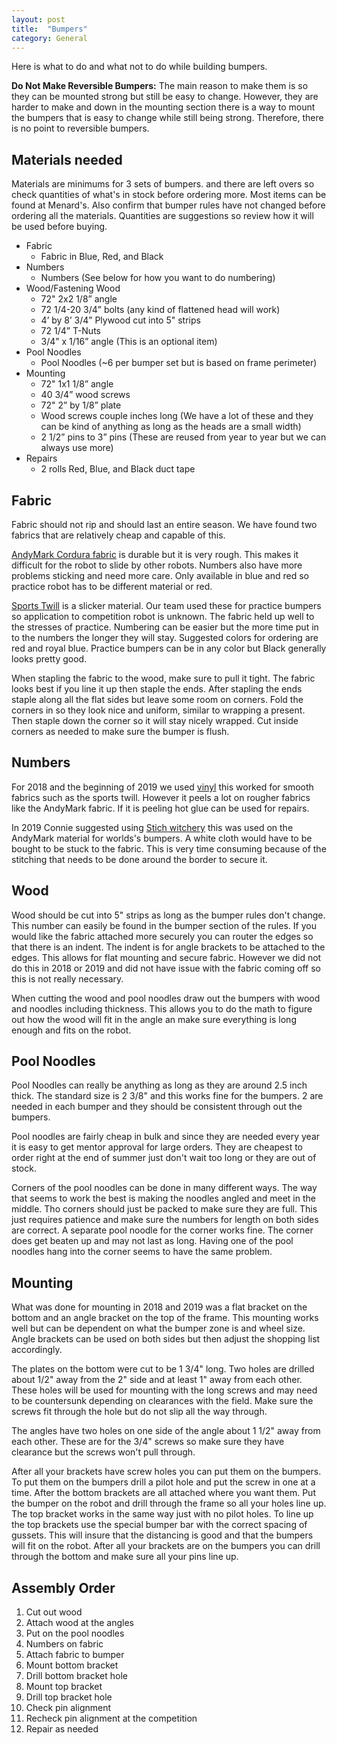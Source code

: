 ```yaml
---
layout: post
title:  "Bumpers"
category: General
---
```


Here is what to do and what not to do while building bumpers. 

**Do Not Make Reversible Bumpers:** The main reason to make them is so they can be mounted strong but still be easy to change. However, they are harder to make and down in the mounting section there is a way to mount the bumpers that is easy to change while still being strong. Therefore, there is no point to reversible bumpers. 

## Materials needed 
Materials are minimums for 3 sets of bumpers. and there are left overs so check quantities of what's in stock before ordering more. Most items can be found at Menard's. Also confirm that bumper rules have not changed before ordering all the materials. Quantities are suggestions so review how it will be used before buying.
- Fabric
    - Fabric in Blue, Red, and Black
- Numbers
    - Numbers (See below for how you want to do numbering)
- Wood/Fastening Wood
    - 72" 2x2 1/8” angle
    - 72 1/4-20 3/4” bolts (any kind of flattened head will work)
    - 4’ by 8’ 3/4” Plywood cut into 5" strips
    - 72 1/4” T-Nuts
    - 3/4” x 1/16” angle (This is an optional item)
- Pool Noodles
    - Pool Noodles (~6 per bumper set but is based on frame perimeter)
- Mounting
    - 72" 1x1 1/8” angle 
    - 40 3/4” wood screws 
    - 72"   2” by 1/8” plate 
    - Wood screws couple inches long (We have a lot of these and they can be kind of anything as long as the heads are a small width)
    - 2 1/2” pins to 3” pins (These are reused from year to year but we can always use more)
- Repairs
    - 2 rolls Red, Blue, and Black duct tape


## Fabric
Fabric should not rip and should last an entire season. We have found two fabrics that are relatively cheap and capable of this. 

[AndyMark Cordura fabric](https://www.andymark.com/products/blue-bumper-material-161in-x-19-5in-0-25in) is durable but it is very rough. This makes it difficult for the robot to slide by other robots. Numbers also have more problems sticking and need more care. Only available in blue and red so practice robot has to be different material or red. 

[Sports Twill](https://twillusa.com/product/polyback-sports-twill/) is a slicker material. Our team used these for practice bumpers so application to competition robot is unknown. The fabric held up well to the stresses of practice. Numbering can be easier but the more time put in to the numbers the longer they will stay. Suggested colors for ordering are red and royal blue. Practice bumpers can be in any color but Black generally looks pretty good. 

When stapling the fabric to the wood, make sure to pull it tight. The fabric looks best if you line it up then staple the ends. After stapling the ends staple along all the flat sides but leave some room on corners. Fold the corners in so they look nice and uniform, similar to wrapping a present. Then staple down the corner so it will stay nicely wrapped. Cut inside corners as needed to make sure the bumper is flush.



## Numbers
For 2018 and the beginning of 2019 we used [vinyl](https://www.seattlefabrics.com/54-Insignia-Cloth-Adhesive-Backed-Polyester-1995-linear-yard_p_60.html) this worked for smooth fabrics such as the sports twill. However it peels a lot on rougher fabrics like the AndyMark fabric. If it is peeling hot glue can be used for repairs.

In 2019 Connie suggested using [Stich witchery]() this was used on the AndyMark material for worlds's bumpers. A white cloth would have to be bought to be stuck to the fabric. This is very time consuming because of the stitching that needs to be done around the border to secure it. 


## Wood
Wood should be cut into 5" strips as long as the bumper rules don't change. This number can easily be found in the bumper section of the rules. If you would like the fabric attached more securely you can router the edges so that there is an indent. The indent is for angle brackets to be attached to the edges. This allows for flat mounting and secure fabric. However we did not do this in 2018 or 2019 and did not have issue with the fabric coming off so this is not really necessary.

When cutting the wood and pool noodles draw out the bumpers with wood and noodles including thickness. This allows you to do the math to figure out how the wood will fit in the angle an make sure everything is long enough and fits on the robot. 

## Pool Noodles
Pool Noodles can really be anything as long as they are around 2.5 inch thick. The standard size is 2 3/8" and this works fine for the bumpers. 2 are needed in each bumper and they should be consistent through out the bumpers. 

Pool noodles are fairly cheap in bulk and since they are needed every year it is easy to get mentor approval for large orders. They are cheapest to order right at the end of summer just don't wait too long or they are out of stock. 

Corners of the pool noodles can be done in many different ways. The way that seems to work the best is making the noodles angled and meet in the middle. Tho corners should just be packed to make sure they are full. This just requires patience and make sure the numbers for length on both sides are correct. A separate pool noodle for the corner works fine. The corner does get beaten up and may not last as long. Having one of the pool noodles hang into the corner seems to have the same problem. 

## Mounting
What was done for mounting in 2018 and 2019 was a flat bracket on the bottom and an angle bracket on the top of the frame. This mounting works well but can be dependent on what the bumper zone is and wheel size. Angle brackets can be used on both sides but then adjust the shopping list accordingly. 

The plates on the bottom were cut to be 1 3/4" long. Two holes are drilled about 1/2" away from the 2" side and at least 1" away from each other. These holes will be used for mounting with the long screws and may need to be countersunk depending on clearances with the field. Make sure the screws fit through the hole but do not slip all the way through. 

The angles have two holes on one side of the angle about 1 1/2" away from each other. These are for the 3/4" screws so make sure they have clearance but the screws won't pull through. 

After all your brackets have screw holes you can put them on the bumpers. To put them on the bumpers drill a pilot hole and put the screw in one at a time. After the bottom brackets are all attached where you want them. Put the bumper on the robot and drill through the frame so all your holes line up. The top bracket works in the same way just with no pilot holes. To line up the top brackets use the special bumper bar with the correct spacing of gussets. This will insure that the distancing is good and that the bumpers will fit on the robot. After all your brackets are on the bumpers you can drill through the bottom and make sure all your pins line up. 

## Assembly Order 
1. Cut out wood
2. Attach wood at the angles
3. Put on the pool noodles
4. Numbers on fabric
5. Attach fabric to bumper
6. Mount bottom bracket
7. Drill bottom bracket hole
8. Mount top bracket
9. Drill top bracket hole
10. Check pin alignment 
11. Recheck pin alignment at the competition
12. Repair as needed

